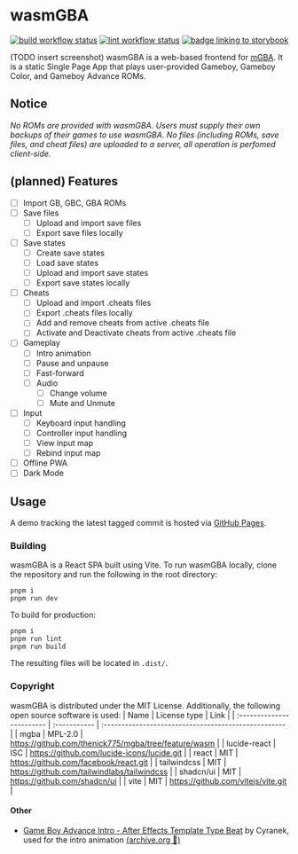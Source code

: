 # wasmGBA

[![build workflow status](https://img.shields.io/github/actions/workflow/status/ethanl21/wasmgba/deploy-pages.yml)](https://github.com/ethanl21/wasmGBA/actions/workflows/deploy-pages.yml)
[![lint workflow status](https://img.shields.io/github/actions/workflow/status/ethanl21/wasmgba/lint.yml?label=lint)](https://github.com/ethanl21/wasmGBA/actions/workflows/lint.yml)
[![badge linking to storybook](https://img.shields.io/badge/Storybook-ff4785?logo=storybook&logoColor=white&labelColor=gray&color=ff4785)](https://main--64af9d812dc042a1d4205e5f.chromatic.com)

(TODO insert screenshot)
wasmGBA is a web-based frontend for [mGBA](https://github.com/mgba-emu/mgba). It is a static Single Page App that plays user-provided Gameboy, Gameboy Color, and Gameboy Advance ROMs.

## Notice

_No ROMs are provided with wasmGBA. Users must supply their own backups of their games to use wasmGBA. No files (including ROMs, save files, and cheat files) are uploaded to a server, all operation is perfomed client-side._

## (planned) Features

- [ ] Import GB, GBC, GBA ROMs
- [ ] Save files
  - [ ] Upload and import save files
  - [ ] Export save files locally
- [ ] Save states
  - [ ] Create save states
  - [ ] Load save states
  - [ ] Upload and import save states
  - [ ] Export save states locally
- [ ] Cheats
  - [ ] Upload and import .cheats files
  - [ ] Export .cheats files locally
  - [ ] Add and remove cheats from active .cheats file
  - [ ] Activate and Deactivate cheats from active .cheats file
- [ ] Gameplay
  - [ ] Intro animation
  - [ ] Pause and unpause
  - [ ] Fast-forward
  - [ ] Audio
    - [ ] Change volume
    - [ ] Mute and Unmute
- [ ] Input
  - [ ] Keyboard input handling
  - [ ] Controller input handling
  - [ ] View input map
  - [ ] Rebind input map
- [ ] Offline PWA
- [ ] Dark Mode

## Usage

A demo tracking the latest tagged commit is hosted via [GitHub Pages](https://ethanl21.github.io/wasmGBA/).

### Building

wasmGBA is a React SPA built using Vite. To run wasmGBA locally, clone the repository and run the following in the root directory:

```
pnpm i
pnpm run dev
```

To build for production:

```
pnpm i
pnpm run lint
pnpm run build
```

The resulting files will be located in `.dist/`.

### Copyright

wasmGBA is distributed under the MIT License. Additionally, the following open source software is used:
| Name | License type | Link |
| :------------------------ | :----------- | :--------------------------------------------------- |
| mgba | MPL-2.0 | https://github.com/thenick775/mgba/tree/feature/wasm |
| lucide-react | ISC | https://github.com/lucide-icons/lucide.git |
| react | MIT | https://github.com/facebook/react.git |
| tailwindcss | MIT | https://github.com/tailwindlabs/tailwindcss |
| shadcn/ui | MIT | https://github.com/shadcn/ui |
| vite | MIT | https://github.com/vitejs/vite.git |

#### Other
- [Game Boy Advance Intro - After Effects Template Type Beat](https://www.youtube.com/watch?v=Hjax6bX2x2Q) by Cyranek, used for the intro animation [(archive.org 📸)](https://web.archive.org/web/20230418164951/https://www.youtube.com/watch?v=Hjax6bX2x2Q)
